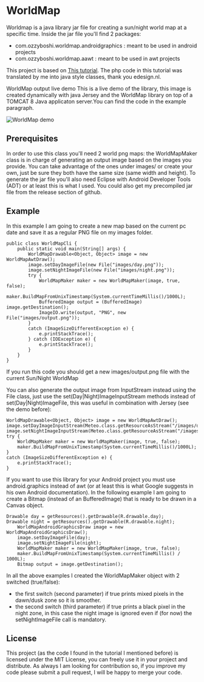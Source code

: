# WorldMap
Worldmap is a java library jar file for creating a sun/night world map at a specific time.
Inside the jar file you'll find 2 packages:
- com.ozzyboshi.worldmap.androidgraphics : meant to be used in android projects
- com.ozzyboshi.worldmap.aawt : meant to be used in awt projects

This project is based on [This tutorial](http://www.edesign.nl/2009/05/14/math-behind-a-world-sunlight-map/).
The php code in this tutorial was translated by me into java style classes, thank you edesign.nl.

WorldMap output live demo
This is a live demo of the library, this image is created dynamically with java Jersey and the WorldMap library on top of a TOMCAT 8 Java applicaton server.You can find the code in the example paragraph.

![WorldMap demo](http://meteo.ozzyboshi.com:8082/WeatherStation/MeteoServices/Readings/WorldImage)

Prerequisites
-------------
In order to use this class you'll need 2 world png maps: the WorldMapMaker class is in charge of generating an output image based on the images you provide. 
You can take advantage of the ones under images/ or create your own, just be sure they both have the same size (same width and height).
To generate the jar file you'll also need Eclipse with Android Developer Tools (ADT) or at least this is what I used.
You could also get my precompiled jar file from the release section of github.

Example
-------------
In this example I am going to create a new map based on the current pc date and save it as a regular PNG file on my images folder.

	public class WorldMapCli {
	    public static void main(String[] args) {
    		WorldMapDrawable<Object, Object> image = new WorldMapAwtDraw();
    		image.setDayImageFile(new File("images/day.png"));
    		image.setNightImageFile(new File("images/night.png"));
    		try {
    			WorldMapMaker maker = new WorldMapMaker(image, true, false);
    			maker.BuildMapFromUnixTimestamp(System.currentTimeMillis()/1000L);
    			BufferedImage output = (BufferedImage) image.getDestination();
    			ImageIO.write(output, "PNG", new File("images/output.png"));
    		}
    		catch (ImageSizeDifferentException e) {
    			e.printStackTrace();
    		} catch (IOException e) {
    			e.printStackTrace();
    		}
	    }
    }

If you run this code you should get a new images/output.png file with the current Sun/Night WorldMap

You can also generate the output image from InputStream instead using the File class, just use the set(Day|Night)ImageInputStream methods instead of set(Day|Night)ImageFile, this was useful in combination with Jersey (see the demo before):

	WorldMapDrawable<Object, Object> image = new WorldMapAwtDraw();
	image.setDayImageInputStream(Meteo.class.getResourceAsStream("/images/day.png"));
	image.setNightImageInputStream(Meteo.class.getResourceAsStream("/images/night.png"));
	try {
		WorldMapMaker maker = new WorldMapMaker(image, true, false);
		maker.BuildMapFromUnixTimestamp(System.currentTimeMillis()/1000L);
	}
	catch (ImageSizeDifferentException e) {
		e.printStackTrace();
	}

If you want to use this library for your Android project you must use android.graphics instead of awt (or at least this is what Google suggests in his own Android documentation).
In the following example I am going to create a Bitmap (instead of an BufferedImage) that is ready to be drawn in a Canvas object.

	Drawable day = getResources().getDrawable(R.drawable.day);
	Drawable night = getResources().getDrawable(R.drawable.night);
    	WorldMapAndroidGraphicsDraw image = new WorldMapAndroidGraphicsDraw();
    	image.setDayImageFile(day);
    	image.setNightImageFile(night);
    	WorldMapMaker maker = new WorldMapMaker(image, true, false);
    	maker.BuildMapFromUnixTimestamp(System.currentTimeMillis() / 1000L);
    	Bitmap output = image.getDestination();
    
In all the above examples I created the WorldMapMaker object with 2 switched (true/false):
- the first switch (second parameter) if true prints mixed pixels in the dawn/dusk zone so it is smoother.
- the second switch (third parameter) if true prints a black pixel in the night zone, in this case the night image is ignored even if (for now) the setNightImageFile call is mandatory.
    
License
-------------
This project (as the code I found in the tutorial I mentioned before) is licensed under the MIT License, you can freely use it in your project and distribute.
As always I am looking for contribution so, if you improve my code please submit a pull request, I will be happy to merge your code.
